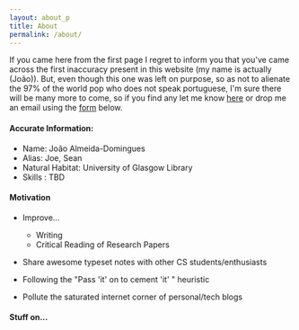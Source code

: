```yaml
---
layout: about_p
title: About
permalink: /about/
---
```


   If you came here from the first page I regret to inform you that you've came across the first inaccuracy present in this website (my name is actually (João)). But, even though this one was left on purpose, so as not to alienate the 97% of the world pop who does not speak portuguese, I'm sure there will be many more to come, so if you find any let me know [here](https://github.com/Joe-a-d/joe-a-d.github.io/issues) or drop me an email using the [form](https://joe-a-d.github.io/about/#get-in-touch) below.

#### Accurate Information:

- Name: João Almeida-Domingues
- Alias: Joe, Sean
- Natural Habitat: University of Glasgow Library
- Skills : TBD

#### Motivation

- Improve...
    - Writing
    - Critical Reading of Research Papers

- Share awesome typeset notes with other CS students/enthusiasts
- Following the "Pass 'it' on to cement 'it' " heuristic
- Pollute the saturated internet corner of personal/tech blogs

#### Stuff on...
